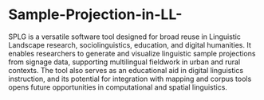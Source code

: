 # Sample-Projection-in-LL-
SPLG is a versatile software tool designed for broad reuse in Linguistic Landscape research, sociolinguistics, education, and digital humanities. It enables researchers to generate and visualize linguistic sample projections from signage data, supporting multilingual fieldwork in urban and rural contexts. The tool also serves as an educational aid in digital linguistics instruction, and its potential for integration with mapping and corpus tools opens future opportunities in computational and spatial linguistics.

